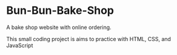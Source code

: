 # Bun-Bun-Bake-Shop
A bake shop website with online ordering.

This small coding project is aims to practice with HTML, CSS, and JavaScript 
